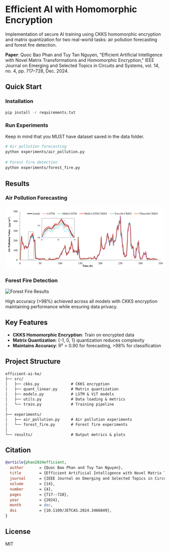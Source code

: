 # Efficient AI with Homomorphic Encryption

Implementation of secure AI training using CKKS homomorphic encryption and matrix quantization for two real-world tasks: air pollution forecasting and forest fire detection.

**Paper**: Quoc Bao Phan and Tuy Tan Nguyen, "Efficient Artificial Intelligence with Novel Matrix Transformations and Homomorphic Encryption," IEEE Journal on Emerging and Selected Topics in Circuits and Systems, vol. 14, no. 4, pp. 717–728, Dec. 2024. 

## Quick Start

### Installation
```bash
pip install -r requirements.txt
```

### Run Experiments

Keep in mind that you MUST have dataset saved in the data folder.

```bash
# Air pollution forecasting
python experiments/air_pollution.py

# Forest fire detection
python experiments/forest_fire.py
```

## Results

### Air Pollution Forecasting

![Air Pollution Results](results/air_predictions.png)


### Forest Fire Detection

![Forest Fire Results](results/result_forest.png)

High accuracy (>98%) achieved across all models with CKKS encryption maintaining performance while ensuring data privacy.

## Key Features

- **CKKS Homomorphic Encryption**: Train on encrypted data
- **Matrix Quantization**: {-1, 0, 1} quantization reduces complexity
- **Maintains Accuracy**: R² > 0.90 for forecasting, >98% for classification

## Project Structure
```
efficient-ai-he/
├── src/
│   ├── ckks.py              # CKKS encryption
│   ├── quant_linear.py      # Matrix quantization
│   ├── models.py            # LSTM & ViT models
│   ├── utils.py             # Data loading & metrics
│   └── train.py             # Training pipeline
│
├── experiments/
│   ├── air_pollution.py     # Air pollution experiments
│   └── forest_fire.py       # Forest fire experiments
│
└── results/                 # Output metrics & plots
```

## Citation
```bibtex
@article{phan2024efficient,
  author       = {Quoc Bao Phan and Tuy Tan Nguyen},
  title        = {Efficient Artificial Intelligence with Novel Matrix Transformations and Homomorphic Encryption},
  journal      = {IEEE Journal on Emerging and Selected Topics in Circuits and Systems},
  volume       = {14},
  number       = {4},
  pages        = {717--728},
  year         = {2024},
  month        = dec,
  doi          = {10.1109/JETCAS.2024.3466849},
}
```

## License

MIT